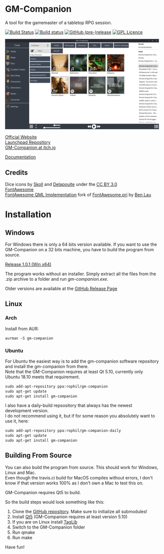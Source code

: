 # GM-Companion

A tool for the gamemaster of a tabletop RPG session.

[![Build Status](https://travis-ci.org/PhilInTheGaps/GM-Companion.svg?branch=ui-update)](https://travis-ci.org/PhilInTheGaps/GM-Companion)
[![Build status](https://ci.appveyor.com/api/projects/status/8q56pf3cnbtyp6f3?svg=true)](https://ci.appveyor.com/project/PhilInTheGaps/gm-companion)
[![GitHub (pre-)release](https://img.shields.io/github/release/PhilInTheGaps/GM-Companion/all.svg)](https://github.com/PhilInTheGaps/GM-Companion/releases)
[![GPL Licence](https://badges.frapsoft.com/os/gpl/gpl.svg?v=103)](https://opensource.org/licenses/GPL-3.0/)

![Screenshot](https://github.com/PhilInTheGaps/GM-Companion/blob/master/docs/audio-tool-01.png?raw=true)

[Official Website](https://gm-companion.github.io/)  
[Launchpad Repository](https://launchpad.net/~rophil/+archive/ubuntu/gm-companion)  
[GM-Companion at itch.io](https://philinthegaps.itch.io/gm-companion)  

[Documentation](https://github.com/PhilInTheGaps/GM-Companion/wiki)

## Credits
 
Dice icons by [Skoll](http://game-icons.net/) and [Delapouite](http://delapouite.com/) under the [CC BY 3.0](http://creativecommons.org/licenses/by/3.0/)  
[FontAwesome](https://fontawesome.com/)  
[FontAwesome QML Implementation](https://github.com/PhilInTheGaps/fontawesome.pri) fork of [FontAwesome.pri](https://github.com/benlau/fontawesome.pri) by [Ben Lau](https://github.com/benlau)  

# Installation

## Windows

For Windows there is only a 64 bits version available. If you want to use the GM-Companion on a 32 bits machine, you have to build the program from source. 

[Release 1.0.1 (Win x64)](https://github.com/PhilInTheGaps/GM-Companion/releases/download/1.0.1.0/gm-companion_1.0.1_win64.zip)  

The program works without an installer. Simply extract all the files from the .zip archive to a folder and run _gm-companion.exe_.

Older versions are available at the [GitHub Release Page](https://github.com/PhilInTheGaps/GM-Companion/releases)  


## Linux

### Arch

Install from AUR:

```
aurman -S gm-companion
```

### Ubuntu

For Ubuntu the easiest way is to add the gm-companion software repository and install the gm-companion from there.  
Note that the GM-Companion requires at least Qt 5.10, currently only Ubuntu 18.10 meets that requirement.

```
sudo add-apt-repository ppa:rophil/gm-companion  
sudo apt-get update  
sudo apt-get install gm-companion  
```

I also have a daily-build repsository that always has the newest development version.  
I do not recommend using it, but if for some reason you absolutely want to use it, here:  


```
sudo add-apt-repository ppa:rophil/gm-companion-daily  
sudo apt-get update  
sudo apt-get install gm-companion  
```

## Building From Source

You can also build the program from source. This should work for Windows, Linux and Mac.  
Even though the travis.ci build for MacOS compiles without errors, I don't know if that version works 100% as I don't own a Mac to test this on.

GM-Companion requires Qt5 to build.  

So the build steps would look something like this:  
1. Clone the [GitHub repository](https://github.com/PhilInTheGaps/GM-Companion). Make sure to initialize all submodules!  
2. Install [Qt5](https://www.qt.io/) (GM-Companion requires at least version 5.10)  
3. If you are on Linux install [TagLib](http://taglib.org/)  
4. Switch to the GM-Companion folder  
5. Run qmake  
6. Run make  



Have fun!

